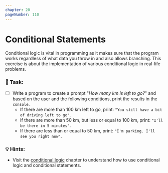 ```yaml
---
chapter: 20
pageNumber: 110
---
```

# Conditional Statements

Conditional logic is vital in programming as it makes sure that the program works regardless of what data you throw in and also allows branching.  This exercise is about the implementation of various conditional logic in real-life problems.

### 📝 Task:

* [ ] Write a program to create a  prompt "_How many km is left to go?_" and based on the user and the following conditions, print the results in the `console`.
  * If there are more than 100 km left to go, print: `"You still have a bit of driving left to go"`.
  * If there are more than 50 km, but less or equal to 100 km, print: `"I'll be there in 5 minutes"`.
  * If there are less than or equal to 50 km, print: `"I'm parking. I'll see you right now"`.

### 💡 Hints:

* Visit the [conditional logic](../conditional/) chapter to understand how to use conditional logic and conditional statements.
